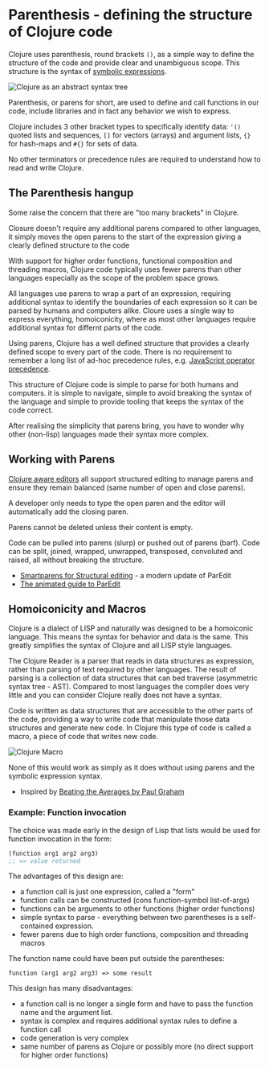 # Parenthesis - defining the structure of Clojure code
Clojure uses parenthesis, round brackets `()`, as a simple way to define the structure of the code and provide clear and unambiguous scope.  This structure is the syntax of [symbolic expressions](https://en.wikipedia.org/wiki/S-expression).

![Clojure as an abstract syntax tree](https://blog.brunobonacci.com/images/20150419_S-expression_tree.png)

Parenthesis, or parens for short, are used to define and call functions in our code, include libraries and in fact any behavior we wish to express.

Clojure includes 3 other bracket types to specifically identify data: `'()` quoted lists and sequences, `[]` for vectors (arrays) and argument lists, `{}` for hash-maps and `#{}` for sets of data.

No other terminators or precedence rules are required to understand how to read and write Clojure.


## The Parenthesis hangup
Some raise the concern that there are "too many brackets" in Clojure.

Closure doesn't require any additional parens compared to other languages, it simply moves the open parens to the start of the expression giving a clearly defined structure to the code

With support for higher order functions, functional composition and threading macros, Clojure code typically uses fewer parens than other languages especially as the scope of the problem space grows.

All languages use parens to wrap a part of an expression, requiring additional syntax to identify the boundaries of each expression so it can be parsed by humans and computers alike.  Cloure uses a single way to express everything, homoiconicity, where as most other languages require additional syntax for differnt parts of the code.

Using parens, Clojure has a well defined structure that provides a clearly defined scope to every part of the code.  There is no requirement to remember a long list of ad-hoc precedence rules, e.g. [JavaScript operator precedence](https://developer.mozilla.org/en-US/docs/Web/JavaScript/Reference/Operators/Operator_Precedence).

This structure of Clojure code is simple to parse for both humans and computers.  it is simple to navigate, simple to avoid breaking the syntax of the language and simple to provide tooling that keeps the syntax of the code correct.

After realising the simplicity that parens bring, you have to wonder why other (non-lisp) languages made their syntax more complex.


## Working with Parens
[Clojure aware editors](/clojure-editors/) all support structured editing to manage parens and ensure they remain balanced (same number of open and close parens).

A developer only needs to type the open paren and the editor will automatically add the closing paren.

Parens cannot be deleted unless their content is empty.

Code can be pulled into parens (slurp) or pushed out of parens (barf).  Code can be split, joined, wrapped, unwrapped, transposed, convoluted and raised, all without breaking the structure.

* [Smartparens for Structural editing](https://github.com/Fuco1/smartparens#smartparens) - a modern update of ParEdit
* [The animated guide to ParEdit](http://danmidwood.com/content/2014/11/21/animated-paredit.html)


## Homoiconicity and Macros
Clojure is a dialect of LISP and naturally was designed to be a homoiconic language. This means the syntax for behavior and data is the same.  This greatly simplifies the syntax of Clojure and all LISP style languages.

The Clojure Reader is a parser that reads in data structures as expression, rather than parsing of text required by other languages. The result of parsing is a collection of data structures that can bed traverse (asymmetric syntax tree - AST).  Compared to most languages the compiler does very little and you can consider Clojure really does not have a syntax.

Code is written as data structures that are accessible to the other parts of the code, providing a way to write code that manipulate those data structures and generate new code. In Clojure this type of code is called a macro, a piece of code that writes new code.

![Clojure Macro](https://i.pinimg.com/originals/f1/f6/8b/f1f68b008c5910119cd285c427eaae37.png)

None of this would work as simply as it does without using parens and the symbolic expression syntax.

* Inspired by [Beating the Averages by Paul Graham](http://www.paulgraham.com/avg.html)


### Example: Function invocation
The choice was made early in the design of Lisp that lists would be used for function invocation in the form:

```clojure
(function arg1 arg2 arg3)
;; => value returned
```

The advantages of this design are:

* a function call is just one expression, called a "form"
* function calls can be constructed  (cons function-symbol list-of-args)
* functions can be arguments to other functions (higher order functions)
* simple syntax to parse - everything between two parentheses is a self-contained expression.
* fewer parens due to high order functions, composition and threading macros


The function name could have been put outside the parentheses:

```
function (arg1 arg2 arg3) => some result
```

This design has many disadvantages:

*  a function call is no longer a single form and have to pass the function name and the argument list.
* syntax is complex and requires additional syntax rules to define a function call
* code generation is very complex
* same number of parens as Clojure or possibly more (no direct support for higher order functions)

